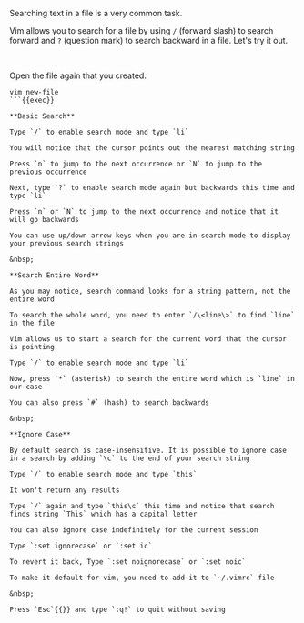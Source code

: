 Searching text in a file is a very common task. 

Vim allows you to search for a file by using `/` (forward slash) to search forward and `?` (question mark) to search backward in a file. Let's try it out.

&nbsp;

Open the file again that you created:

```plain
vim new-file
```{{exec}}

**Basic Search**

Type `/` to enable search mode and type `li`

You will notice that the cursor points out the nearest matching string

Press `n` to jump to the next occurrence or `N` to jump to the previous occurrence

Next, type `?` to enable search mode again but backwards this time and type `li`

Press `n` or `N` to jump to the next occurrence and notice that it will go backwards

You can use up/down arrow keys when you are in search mode to display your previous search strings

&nbsp;

**Search Entire Word**

As you may notice, search command looks for a string pattern, not the entire word

To search the whole word, you need to enter `/\<line\>` to find `line` in the file

Vim allows us to start a search for the current word that the cursor is pointing

Type `/` to enable search mode and type `li`

Now, press `*` (asterisk) to search the entire word which is `line` in our case

You can also press `#` (hash) to search backwards

&nbsp;

**Ignore Case**

By default search is case-insensitive. It is possible to ignore case in a search by adding `\c` to the end of your search string

Type `/` to enable search mode and type `this`

It won't return any results

Type `/` again and type `this\c` this time and notice that search finds string `This` which has a capital letter

You can also ignore case indefinitely for the current session

Type `:set ignorecase` or `:set ic`

To revert it back, Type `:set noignorecase` or `:set noic`

To make it default for vim, you need to add it to `~/.vimrc` file

&nbsp;

Press `Esc`{{}} and type `:q!` to quit without saving
